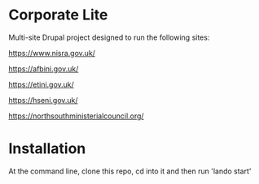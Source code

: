# Corporate Lite

Multi-site Drupal project designed to run the following sites:

https://www.nisra.gov.uk/

https://afbini.gov.uk/

https://etini.gov.uk/

https://hseni.gov.uk/

https://northsouthministerialcouncil.org/

# Installation

At the command line, clone this repo, cd into it and then run 'lando start'
